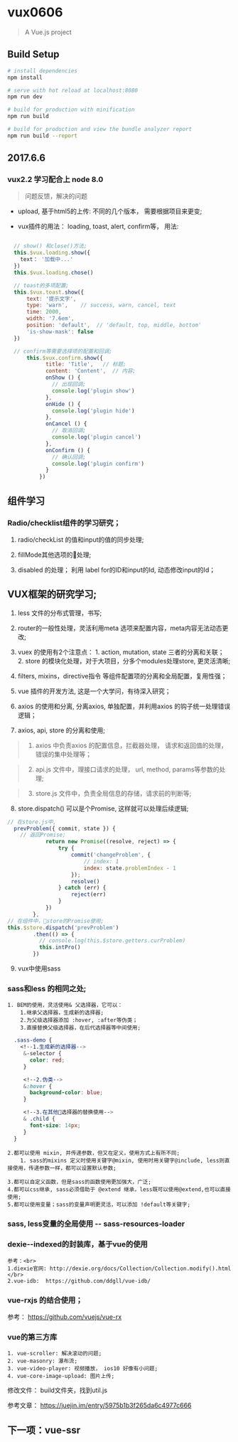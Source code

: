 # vux0606

> A Vue.js project

## Build Setup

``` bash
# install dependencies
npm install

# serve with hot reload at localhost:8080
npm run dev

# build for production with minification
npm run build

# build for production and view the bundle analyzer report
npm run build --report
```

## 2017.6.6

### vux2.2 学习配合上 node 8.0

> 问题反馈，解决的问题

* upload, 基于html5的上传:  不同的几个版本， 需要根据项目来更变;

* vux插件的用法： loading, toast, alert, confirm等， 用法:

```js

  // show() 和close()方法;
  this.$vux.loading.show({
    text： '加载中...'
  })
  this.$vux.loading.chose()

  // toast的多项配置;
  this.$vux.toast.show({
      text: '提示文字',
      type: 'warn',    // success, warn, cancel, text
      time: 2000,
      width: '7.6em',
      position: 'default',  // 'default, top, middle, bottom'
      'is-show-mask': false
  })

  // confirm等需要选择项的配置和回调;
      this.$vux.confirm.show({
            title: 'Title',   // 标题;
            content: 'Content',  // 内容;
            onShow () {
              // 出现回调;
              console.log('plugin show')
            },
            onHide () {
              console.log('plugin hide')
            },
            onCancel () {
              // 取消回调;
              console.log('plugin cancel')
            },
            onConfirm () {
              // 确认回调;
              console.log('plugin confirm')
            }
          })

```

## 组件学习

### Radio/checklist组件的学习研究；

1. radio/checkList 的值和input的值的同步处理;

2. fillMode其他选项的处理;

3. disabled 的处理； 利用 label for的ID和input的Id, 动态修改input的Id；

## VUX框架的研究学习;

1. less 文件的分布式管理，书写;

2. router的一般性处理，灵活利用meta 选项来配置内容，meta内容无法动态更改;

3. vuex 的使用有2个注意点： 1. action, mutation, state 三者的分离和关联； 2. store 的模块化处理，对于大项目，分多个modules处理store, 更灵活清晰;

4. filters, mixins，directive指令 等组件配置项的分离和全局配置，复用性强；

5. vue 插件的开发方法, 这是一个大学问，有待深入研究；

6. axios 的使用和分离, 分离axios, 单独配置，并利用axios 的钩子统一处理错误逻辑；

7. axios, api, store 的分离和使用;

> 1. axios 中负责axios 的配置信息，拦截器处理， 请求和返回值的处理， 错误的集中处理等；

> 2. api.js 文件中，理接口请求的处理， url, method, params等参数的处理;

> 3. store.js 文件中，负责全局信息的存储，请求前的判断等;

8. store.dispatch() 可以是个Promise, 这样就可以处理后续逻辑;

```js
// 在store.js中,
  prevProblem({ commit, state }) {
    // 返回Promise;
            return new Promise((resolve, reject) => {
                try {
                    commit('changeProblem', {
                        // index: 1
                        index: state.problemIndex - 1
                    });
                    resolve()
                } catch (err) {
                    reject(err)
                }
            })
        },
// 在组件中，store的Promise使用;
this.$store.dispatch('prevProblem')
        .then(() => {
          // console.log(this.$store.getters.curProblem)
          this.intPro()
        })

```

9. vux中使用sass

### sass和less 的相同之处;

    1. BEM的使用，灵活使用& 父选择器，它可以：
        1.继承父选择器，生成新的选择器;
        2.为父级选择器添加 :hover, :after等伪类；
        3.直接替换父级选择器，在后代选择器等中间使用;

```css
  .sass-demo {
    <!--1.生成新的选择器-->
     &-selector {
       color: red;
     }

     <!--2.伪类-->
     &:hover {
       background-color: blue;
     }

     <!--3.在其他选择器的替换使用-->
     & .child {
       font-size: 14px;
     }
  }
```

    2.都可以使用 mixin, 并传递参数，但又在定义，使用方式上有所不同;
        1. sass的mixins 定义时使用关键字@mixin, 使用时用关键字@include, less则直接使用，传递参数一样，都可以设置默认参数;

    3.都可以自定义函数，但是sass的函数使用更加强大，广泛;
    4.都可以css继承, sass必须借助于 @extend 继承，less既可以使用@extend,也可以直接使用;
    5.都可以使用变量；sass的变量声明更灵活，可以添加 !default等关键字;

### sass, less变量的全局使用 -- sass-resources-loader

### dexie--indexed的封装库，基于vue的使用
    参考：<br>
    1.diexie官网: http://dexie.org/docs/Collection/Collection.modify().html </br>
    2.vue-idb:  https://github.com/ddgll/vue-idb/

### vue-rxjs 的结合使用；
参考： https://github.com/vuejs/vue-rx

### vue的第三方库

    1. vue-scroller: 解决滚动的问题;
    2. vue-masonry: 瀑布流;
    3. vue-video-player: 视频播放， ios10 好像有小问题;
    4. vue-core-image-upload: 图片上传;

修改文件： build文件夹，找到util.js

参考文章： https://juejin.im/entry/5975b1b3f265da6c4977c666

## 下一项：vue-ssr
